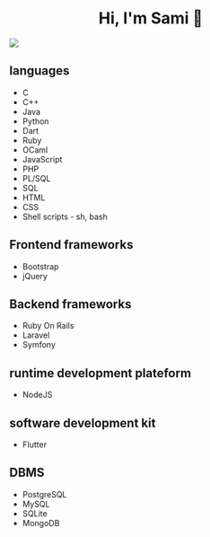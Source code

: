 <!-- **samielatri/samielatri** is a ✨ _special_ ✨ repository because its `README.md` (this file) appears on your GitHub profile. -->
<h1 align="center">Hi, I'm Sami 👋</h1>

<a href="https://github.com/nilsmillot">
  <img align="center" src="https://github-readme-stats.vercel.app/api?username=samielatri&count_private=true&show_icons=true&theme=radical&hide=issues, stars">
</a>

<!--
<a href="https://github.com/samielatri">
  <img align="center" src="https://github-readme-stats.vercel.app/api/top-langs/?username=samielatri&layout=compact&theme=radical" />
</a>
-->

<h2> languages </h2>
<ul>
  <li>C</li>
  <li>C++</li>
  <li>Java</li>
  <li>Python</li>
  <li>Dart</li>
  <li>Ruby</li>
  <li>OCaml</li>
  <li>JavaScript</li>
  <li>PHP</li>
  <li>PL/SQL</li>
  <li>SQL</li>
  <li>HTML</li>
  <li>CSS</li>
  <li>Shell scripts - sh, bash</li>
</ul>

<h2>Frontend frameworks</h2>
<ul>
  <li>Bootstrap</li>
  <li>jQuery</li>
</ul>

<h2>Backend frameworks</h2>
<ul>
  <li>Ruby On Rails</li>
  <li>Laravel</li>
  <li>Symfony</li>
</ul>

<h2>runtime development plateform</h2>
<ul>
  <li>NodeJS</li>
</ul>

<h2>software development kit</h2>
<ul>
  <li>Flutter</li>  
</ul>

<h2>DBMS</h2>
<ul>
  <li>PostgreSQL</li>
  <li>MySQL</li>
  <li>SQLite</li>
  <li>MongoDB</li>
</ul>
